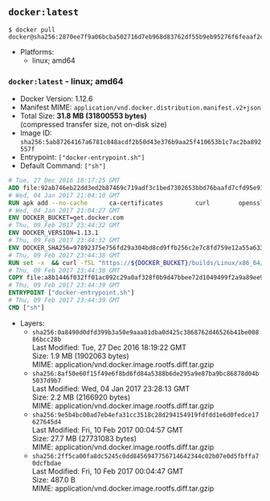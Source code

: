 ## `docker:latest`

```console
$ docker pull docker@sha256:2870ee7f9a06bcba502716d7eb968d83762df55b9eb95276f6feaaf2cf872669
```

-	Platforms:
	-	linux; amd64

### `docker:latest` - linux; amd64

-	Docker Version: 1.12.6
-	Manifest MIME: `application/vnd.docker.distribution.manifest.v2+json`
-	Total Size: **31.8 MB (31800553 bytes)**  
	(compressed transfer size, not on-disk size)
-	Image ID: `sha256:5ab87264167a6781c848acdf2b50d43e376b9aa25f410653b1c7ac2ba892557f`
-	Entrypoint: `["docker-entrypoint.sh"]`
-	Default Command: `["sh"]`

```dockerfile
# Tue, 27 Dec 2016 18:17:25 GMT
ADD file:92ab746eb22dd3ed2b87469c719adf3c1bed7302653bbd76baafd7cfd95e911e in / 
# Wed, 04 Jan 2017 21:04:10 GMT
RUN apk add --no-cache 		ca-certificates 		curl 		openssl
# Wed, 04 Jan 2017 21:04:27 GMT
ENV DOCKER_BUCKET=get.docker.com
# Thu, 09 Feb 2017 23:44:32 GMT
ENV DOCKER_VERSION=1.13.1
# Thu, 09 Feb 2017 23:44:32 GMT
ENV DOCKER_SHA256=97892375e756fd29a304bd8cd9ffb256c2e7c8fd759e12a55a6336e15100ad75
# Thu, 09 Feb 2017 23:44:38 GMT
RUN set -x 	&& curl -fSL "https://${DOCKER_BUCKET}/builds/Linux/x86_64/docker-${DOCKER_VERSION}.tgz" -o docker.tgz 	&& echo "${DOCKER_SHA256} *docker.tgz" | sha256sum -c - 	&& tar -xzvf docker.tgz 	&& mv docker/* /usr/local/bin/ 	&& rmdir docker 	&& rm docker.tgz 	&& docker -v
# Thu, 09 Feb 2017 23:44:38 GMT
COPY file:a8b1446f032ff01ac092c29a0af328f0b9d47bbee72d1049499f2a9a89ee988a in /usr/local/bin/ 
# Thu, 09 Feb 2017 23:44:39 GMT
ENTRYPOINT ["docker-entrypoint.sh"]
# Thu, 09 Feb 2017 23:44:39 GMT
CMD ["sh"]
```

-	Layers:
	-	`sha256:0a8490d0dfd399b3a50e9aaa81dba0d425c3868762d46526b41be00886bcc28b`  
		Last Modified: Tue, 27 Dec 2016 18:19:22 GMT  
		Size: 1.9 MB (1902063 bytes)  
		MIME: application/vnd.docker.image.rootfs.diff.tar.gzip
	-	`sha256:8af50e60f15f49e6f8bd6fd84a5388b6de295a9e87ba9bc86878d04b5037d9b7`  
		Last Modified: Wed, 04 Jan 2017 23:28:13 GMT  
		Size: 2.2 MB (2166920 bytes)  
		MIME: application/vnd.docker.image.rootfs.diff.tar.gzip
	-	`sha256:9e5b4bc00ad7eb4efa31cc3518c28d294154919fdfdd1e6d0fedce17627645d4`  
		Last Modified: Fri, 10 Feb 2017 00:04:57 GMT  
		Size: 27.7 MB (27731083 bytes)  
		MIME: application/vnd.docker.image.rootfs.diff.tar.gzip
	-	`sha256:2ff5ca00fa8dc5245c0dd8456947756714642344c02b07e0d5fbffa70dcfbdae`  
		Last Modified: Fri, 10 Feb 2017 00:04:47 GMT  
		Size: 487.0 B  
		MIME: application/vnd.docker.image.rootfs.diff.tar.gzip
